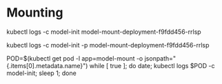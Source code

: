 # Mounting

kubectl logs -c model-init model-mount-deployment-f9fdd456-rrlsp

kubectl logs -c model-init -p model-mount-deployment-f9fdd456-rrlsp

POD=$(kubectl get pod -l app=model-mount -o jsonpath="{.items[0].metadata.name}")
while [ true ]; do date; kubectl logs $POD -c model-init; sleep 1; done
